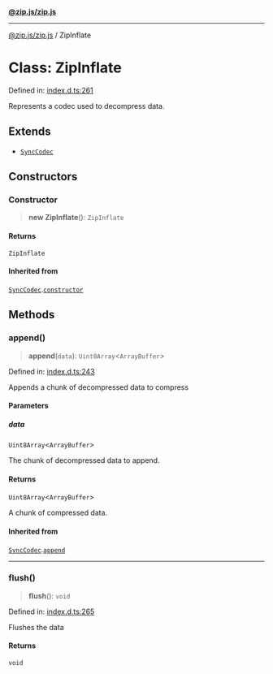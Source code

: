 [**@zip.js/zip.js**](../README.md)

***

[@zip.js/zip.js](../globals.md) / ZipInflate

# Class: ZipInflate

Defined in: [index.d.ts:261](https://github.com/gildas-lormeau/zip.js/blob/00105a96aa8272ce26bff0eea7ebcfd6071ad540/index.d.ts#L261)

Represents a codec used to decompress data.

## Extends

- [`SyncCodec`](SyncCodec.md)

## Constructors

### Constructor

> **new ZipInflate**(): `ZipInflate`

#### Returns

`ZipInflate`

#### Inherited from

[`SyncCodec`](SyncCodec.md).[`constructor`](SyncCodec.md#constructor)

## Methods

### append()

> **append**(`data`): `Uint8Array`\<`ArrayBuffer`\>

Defined in: [index.d.ts:243](https://github.com/gildas-lormeau/zip.js/blob/00105a96aa8272ce26bff0eea7ebcfd6071ad540/index.d.ts#L243)

Appends a chunk of decompressed data to compress

#### Parameters

##### data

`Uint8Array`\<`ArrayBuffer`\>

The chunk of decompressed data to append.

#### Returns

`Uint8Array`\<`ArrayBuffer`\>

A chunk of compressed data.

#### Inherited from

[`SyncCodec`](SyncCodec.md).[`append`](SyncCodec.md#append)

***

### flush()

> **flush**(): `void`

Defined in: [index.d.ts:265](https://github.com/gildas-lormeau/zip.js/blob/00105a96aa8272ce26bff0eea7ebcfd6071ad540/index.d.ts#L265)

Flushes the data

#### Returns

`void`
